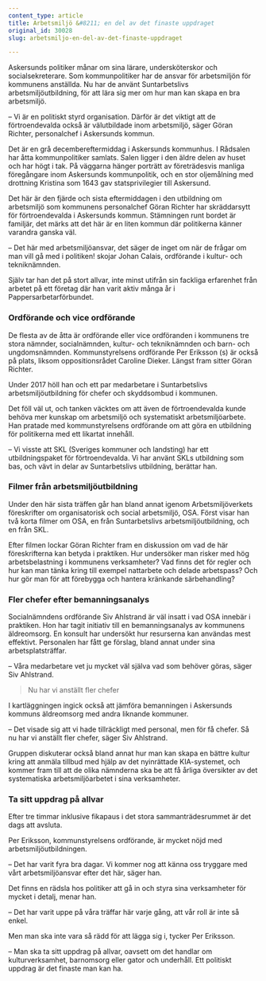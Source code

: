 ```yaml
---
content_type: article
title: Arbetsmiljö &#8211; en del av det finaste uppdraget
original_id: 30028
slug: arbetsmiljo-en-del-av-det-finaste-uppdraget

---
```


Askersunds politiker månar om sina lärare, undersköterskor och socialsekreterare. Som kommunpolitiker har de ansvar för arbetsmiljön för kommunens anställda. Nu har de använt Suntarbetslivs arbetsmiljöutbildning, för att lära sig mer om hur man kan skapa en bra arbetsmiljö.

– Vi är en politiskt styrd organisation. Därför är det viktigt att de förtroendevalda också är välutbildade inom arbetsmiljö, säger Göran Richter, personalchef i Askersunds kommun.

Det är en grå decembereftermiddag i Askersunds kommunhus. I Rådsalen har åtta kommunpolitiker samlats. Salen ligger i den äldre delen av huset och har högt i tak. På väggarna hänger porträtt av företrädesvis manliga föregångare inom Askersunds kommunpolitik, och en stor oljemålning med drottning Kristina som 1643 gav statsprivilegier till Askersund.

Det här är den fjärde och sista eftermiddagen i den utbildning om arbetsmiljö som kommunens personalchef Göran Richter har skräddarsytt för förtroendevalda i Askersunds kommun. Stämningen runt bordet är familjär, det märks att det här är en liten kommun där politikerna känner varandra ganska väl.

– Det här med arbetsmiljöansvar, det säger de inget om när de frågar om man vill gå med i politiken! skojar Johan Calais, ordförande i kultur- och tekniknämnden.

Själv tar han det på stort allvar, inte minst utifrån sin fackliga erfarenhet från arbetet på ett företag där han varit aktiv många år i Pappersarbetarförbundet.

### Ordförande och vice ordförande

De flesta av de åtta är ordförande eller vice ordföranden i kommunens tre stora nämnder, socialnämnden, kultur- och tekniknämnden och barn- och ungdomsnämnden. Kommunstyrelsens ordförande Per Eriksson (s) är också på plats, liksom oppositionsrådet Caroline Dieker. Längst fram sitter Göran Richter.

Under 2017 höll han och ett par medarbetare i Suntarbetslivs arbetsmiljöutbildning för chefer och skyddsombud i kommunen.

Det föll väl ut, och tanken väcktes om att även de förtroendevalda kunde behöva mer kunskap om arbetsmiljö och systematiskt arbetsmiljöarbete. Han pratade med kommunstyrelsens ordförande om att göra en utbildning för politikerna med ett likartat innehåll.

– Vi visste att SKL (Sveriges kommuner och landsting) har ett utbildningspaket för förtroendevalda. Vi har använt SKLs utbildning som bas, och vävt in delar av Suntarbetslivs utbildning, berättar han.

### Filmer från arbetsmiljöutbildning

Under den här sista träffen går han bland annat igenom Arbetsmiljöverkets föreskrifter om organisatorisk och social arbetsmiljö, OSA. Först visar han två korta filmer om OSA, en från Suntarbetslivs arbetsmiljöutbildning, och en från SKL.

Efter filmen lockar Göran Richter fram en diskussion om vad de här föreskrifterna kan betyda i praktiken. Hur undersöker man risker med hög arbetsbelastning i kommunens verksamheter? Vad finns det för regler och hur kan man tänka kring till exempel nattarbete och delade arbetspass? Och hur gör man för att förebygga och hantera kränkande särbehandling?

### Fler chefer efter bemanningsanalys

Socialnämndens ordförande Siv Ahlstrand är väl insatt i vad OSA innebär i praktiken. Hon har tagit initiativ till en bemanningsanalys av kommunens äldreomsorg. En konsult har undersökt hur resurserna kan användas mest effektivt. Personalen har fått ge förslag, bland annat under sina arbetsplatsträffar.

– Våra medarbetare vet ju mycket väl själva vad som behöver göras, säger Siv Ahlstrand.

> Nu har vi anställt fler chefer

I kartläggningen ingick också att jämföra bemanningen i Askersunds kommuns äldreomsorg med andra liknande kommuner.

– Det visade sig att vi hade tillräckligt med personal, men för få chefer. Så nu har vi anställt fler chefer, säger Siv Ahlstrand.

Gruppen diskuterar också bland annat hur man kan skapa en bättre kultur kring att anmäla tillbud med hjälp av det nyinrättade KIA-systemet, och kommer fram till att de olika nämnderna ska be att få årliga översikter av det systematiska arbetsmiljöarbetet i sina verksamheter.

### Ta sitt uppdrag på allvar

Efter tre timmar inklusive fikapaus i det stora sammanträdesrummet är det dags att avsluta.

Per Eriksson, kommunstyrelsens ordförande, är mycket nöjd med arbetsmiljöutbildningen.

– Det har varit fyra bra dagar. Vi kommer nog att känna oss tryggare med vårt arbetsmiljöansvar efter det här, säger han.

Det finns en rädsla hos politiker att gå in och styra sina verksamheter för mycket i detalj, menar han.

– Det har varit uppe på våra träffar här varje gång, att vår roll är inte så enkel.

Men man ska inte vara så rädd för att lägga sig i, tycker Per Eriksson.

– Man ska ta sitt uppdrag på allvar, oavsett om det handlar om kulturverksamhet, barnomsorg eller gator och underhåll. Ett politiskt uppdrag är det finaste man kan ha.

